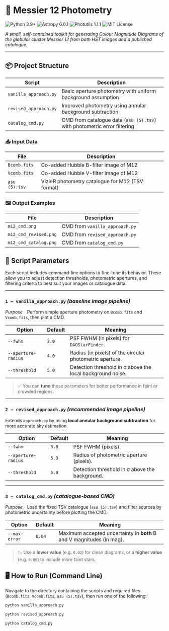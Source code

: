 # 🌌 Messier 12 Photometry
![Python 3.9+](https://img.shields.io/badge/python-3.9%2B-blue.svg)
![Astropy 6.0.1](https://img.shields.io/badge/astropy-6.0.1-informational)
![Photutils 1.1.1](https://img.shields.io/badge/photutils-1.1.1-informational)
![MIT License](https://img.shields.io/badge/license-MIT-green)


_A small, self-contained toolkit for generating Colour Magnitude Diagrams of the globular cluster Messier 12 from both HST images and a published catalogue._

---

## 📦 Project Structure

| Script | Description |
|--------|-------------|
| `vanilla_approach.py` | Basic aperture photometry with uniform background assumption|
| `revised_approach.py` | Improved photometry using annular background subtraction |
| `catalog_cmd.py` | CMD from catalogue data (`asu (5).tsv`) with photometric error filtering |


### 📥 Input Data

| File | Description |
|------|-------------|
| `Bcomb.fits` | Co-added Hubble B-filter image of M12 |
| `Vcomb.fits` | Co-added Hubble V-filter image of M12 |
| `asu (5).tsv` | VizieR photometry catalogue for M12 (TSV format) |

### 🖼 Output Examples

| File | Description |
|------|-------------|
| `m12_cmd.png` | CMD from `vanilla_approach.py` |
| `m12_cmd_revised.png` | CMD from `revised_approach.py` |
| `m12_cmd_catalog.png` | CMD from `catalog_cmd.py` |


## 🔧 Script Parameters

Each script includes command-line options to fine-tune its behavior. These allow you to adjust detection thresholds, photometric apertures, and filtering criteria to best suit your images or catalogue data.

---

### `1 – vanilla_approach.py` *(baseline image pipeline)*

*Purpose* Perform simple aperture photometry on `Bcomb.fits` and `Vcomb.fits`, then plot a CMD.

| Option              | Default | Meaning                                                      |
|---------------------|---------|--------------------------------------------------------------|
| `--fwhm`            | `3.0`   | PSF FWHM (in pixels) for `DAOStarFinder`.                    |
| `--aperture-radius` | `4.0`   | Radius (in pixels) of the circular photometric aperture.     |
| `--threshold`       | `5.0`   | Detection threshold in σ above the local background noise.   |

> ✅ You can **tune** these parameters for better performance in faint or crowded regions.

---

### `2 – revised_approach.py` *(recommended image pipeline)*

Extends `approach.py` by using **local annular background subtraction** for more accurate sky estimation.

| Option              | Default | Meaning                                                      |
|---------------------|---------|--------------------------------------------------------------|
| `--fwhm`            | `3.0`   | PSF FWHM (pixels).                                           |
| `--aperture-radius` | `5.0`   | Radius of photometric aperture (pixels).                    |
| `--threshold`       | `5.0`   | Detection threshold in σ above the background.              |

---

### `3 – catalog_cmd.py` *(catalogue-based CMD)*

*Purpose* Load the fixed TSV catalogue (`asu (5).tsv`) and filter sources by photometric uncertainty before plotting the CMD.

| Option         | Default | Meaning                                                               |
|----------------|---------|-----------------------------------------------------------------------|
| `--max-error`  | `0.04`  | Maximum accepted uncertainty in **both** B and V magnitudes (in mag). |

> 📉 Use a **lower value** (e.g. `0.02`) for clean diagrams, or a **higher value** (e.g. `0.06`) to include more faint stars.

## 🖥️ How to Run (Command Line)

Navigate to the directory containing the scripts and required files (`Bcomb.fits`, `Vcomb.fits`, `asu (5).tsv`), then run one of the following:

```bash
python vanilla_approach.py
```
```bash
python revised_approach.py
```
```bash
python catalog_cmd.py
```

